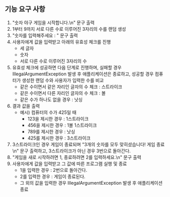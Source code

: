 **기능 요구 사항**
-

1. "숫자 야구 게임을 시작합니다.\n" 문구 출력
2. 1부터 9까지 서로 다른 수로 이루어진 3자리의 수를 랜덤 생성
3. "숫자를 입력해주세요 : " 문구 출력
4. 사용자에게 값을 입력받고 아래의 유효성 체크를 진행
   - 세 글자   
   - 숫자
   - 서로 다른 수로 이루어진 3자리의 수
5. 유효성 체크에 성공하면 다음 단계로 진행하며, 실패할 경우 IllegalArgumentException 발생 후 애플리케이션은 종료하고,
성공할 경우 컴퓨터가 생성한 랜덤 수와 사용자가 입력한 수를 비교
    - 같은 수이면서 같은 자리인 글자의 수 체크 : 스트라이크
    - 같은 수이면서 다른 자리인 글자의 수 체크 : 볼
    - 같은 수가 하나도 없을 경우 : 낫싱
6. 결과 값을 출력
   - 예시) 컴퓨터의 수가 425일 때
        - 123을 제시한 경우 : 1스트라이크
        - 456을 제시한 경우 : 1볼 1스트라이크
        - 789를 제시한 경우 : 낫싱
        - 425를 제시한 경우 : 3스트라이크
7. 3스트라이크인 경우 게임이 종료되며 "3개의 숫자를 모두 맞히셨습니다! 게임 종료\n" 문구 출력하고,
3스트라이크가 아닌 경우 3번으로 돌아간다.
8. "게임을 새로 시작하려면 1, 종료하려면 2를 입력하세요.\n" 문구 출력
9. 사용자에게 값을 입력받고 그 값에 따른 프로그램 실행 및 종료
    - 1을 입력한 경우 : 2번으로 돌아간다.
    - 2를 입력한 경우 : 게임이 종료된다.
    - 그 외의 값을 입력한 경우 IllegalArgumentException 발생 후 애플리케이션 종료